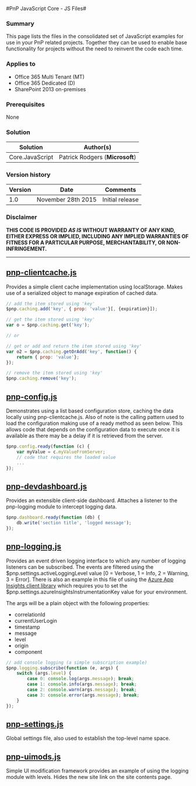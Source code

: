 #PnP JavaScript Core - JS Files#

### Summary ###
This page lists the files in the consolidated set of JavaScript examples for use in your PnP related projects. Together they can be used to enable base functionality for projects without the need to reinvent the code each time.

### Applies to ###
-  Office 365 Multi Tenant (MT)
-  Office 365 Dedicated (D)
-  SharePoint 2013 on-premises

### Prerequisites ###
None

### Solution ###
Solution | Author(s)
---------|----------
Core.JavaScript | Patrick Rodgers (**Microsoft**) 

### Version history ###
Version  | Date | Comments
---------| -----| --------
1.0  | November 28th 2015 | Initial release

### Disclaimer ###
**THIS CODE IS PROVIDED *AS IS* WITHOUT WARRANTY OF ANY KIND, EITHER EXPRESS OR IMPLIED, INCLUDING ANY IMPLIED WARRANTIES OF FITNESS FOR A PARTICULAR PURPOSE, MERCHANTABILITY, OR NON-INFRINGEMENT.**


----------

## [pnp-clientcache.js](Core.JavaScript.CDN/js/pnp-clientcache.js) ##

Provides a simple client cache implementation using localStorage. Makes use of a serialized object to manage expiration of cached data.

```JavaScript
// add the item stored using 'key'
$pnp.caching.add('key', { prop: 'value'}[, {expiration}]);

// get the item stored using 'key'
var o = $pnp.caching.get('key');

// or

// get or add and return the item stored using 'key'
var o2 = $pnp.caching.getOrAdd('key', function() {
	return { prop: 'value'};
});

// remove the item stored using 'key'
$pnp.caching.remove('key');
```
## [pnp-config.js](Core.JavaScript.CDN/js/pnp-config.js) ##

Demonstrates using a list based configuration store, caching the data locally using pnp-clientcache.js. Also of note is the calling pattern used to load the configuration making use of a ready method as seen below. This allows code that depends on the configuration data to execute once it is available as there may be a delay if it is retrieved from the server.

```JavaScript
$pnp.config.ready(function (c) { 
	var myValue = c.myValueFromServer;
	// code that requires the loaded value
	...
});
```

## [pnp-devdashboard.js](Core.JavaScript.CDN/js/pnp-devdashboard.js) ##

Provides an extensible client-side dashboard. Attaches a listener to the pnp-logging module to intercept logging data.

```JavaScript
$pnp.dashboard.ready(function (db) { 
	db.write('section title', 'logged message');
});
```

## [pnp-logging.js](Core.JavaScript.CDN/js/pnp-logging.js) ##

Provides an event driven logging interface to which any number of logging listeners can be subscribed. The events are filtered using the $pnp.settings.activeLoggingLevel value [0 = Verbose, 1 = Info, 2 = Warning, 3 = Error]. There is also an example in this file of using the [Azure App Insights client library](https://azure.microsoft.com/en-us/documentation/articles/app-insights-javascript/) which requires you to set the $pnp.settings.azureInsightsInstrumentationKey value for your environment.

The args will be a plain object with the following properties:
- correlationId
- currentUserLogin
- timestamp
- message
- level
- origin
- component

```JavaScript
// add console logging (a simple subscription example)
$pnp.logging.subscribe(function (e, args) {
    switch (args.level) {
        case 0: console.log(args.message); break;
        case 1: console.info(args.message); break;
        case 2: console.warn(args.message); break;
        case 3: console.error(args.message); break;
    }
});
```

## [pnp-settings.js](Core.JavaScript.CDN/js/pnp-settings.js) ##

Global settings file, also used to establish the top-level name space.

## [pnp-uimods.js](Core.JavaScript.CDN/js/pnp-uimods.js) ##

Simple UI modification framework provides an example of using the logging module with levels. Hides the new site link on the site contents page.